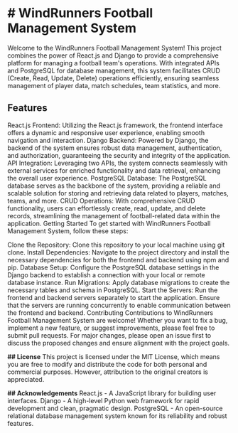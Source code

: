 # # WindRunners Football Management System
Welcome to the WindRunners Football Management System! This project combines the power of React.js and Django to provide a comprehensive platform for managing a football team's operations. With integrated APIs and PostgreSQL for database management, this system facilitates CRUD (Create, Read, Update, Delete) operations efficiently, ensuring seamless management of player data, match schedules, team statistics, and more.

## **Features**
React.js Frontend: Utilizing the React.js framework, the frontend interface offers a dynamic and responsive user experience, enabling smooth navigation and interaction.
Django Backend: Powered by Django, the backend of the system ensures robust data management, authentication, and authorization, guaranteeing the security and integrity of the application.
API Integration: Leveraging two APIs, the system connects seamlessly with external services for enriched functionality and data retrieval, enhancing the overall user experience.
PostgreSQL Database: The PostgreSQL database serves as the backbone of the system, providing a reliable and scalable solution for storing and retrieving data related to players, matches, teams, and more.
CRUD Operations: With comprehensive CRUD functionality, users can effortlessly create, read, update, and delete records, streamlining the management of football-related data within the application.
Getting Started
To get started with WindRunners Football Management System, follow these steps:

Clone the Repository: Clone this repository to your local machine using git clone.
Install Dependencies: Navigate to the project directory and install the necessary dependencies for both the frontend and backend using npm and pip.
Database Setup: Configure the PostgreSQL database settings in the Django backend to establish a connection with your local or remote database instance.
Run Migrations: Apply database migrations to create the necessary tables and schema in PostgreSQL.
Start the Servers: Run the frontend and backend servers separately to start the application. Ensure that the servers are running concurrently to enable communication between the frontend and backend.
Contributing
Contributions to WindRunners Football Management System are welcome! Whether you want to fix a bug, implement a new feature, or suggest improvements, please feel free to submit pull requests. For major changes, please open an issue first to discuss the proposed changes and ensure alignment with the project goals.

**## License**
This project is licensed under the MIT License, which means you are free to modify and distribute the code for both personal and commercial purposes. However, attribution to the original creators is appreciated.

**## Acknowledgements**
React.js - A JavaScript library for building user interfaces.
Django - A high-level Python web framework for rapid development and clean, pragmatic design.
PostgreSQL - An open-source relational database management system known for its reliability and robust features.



